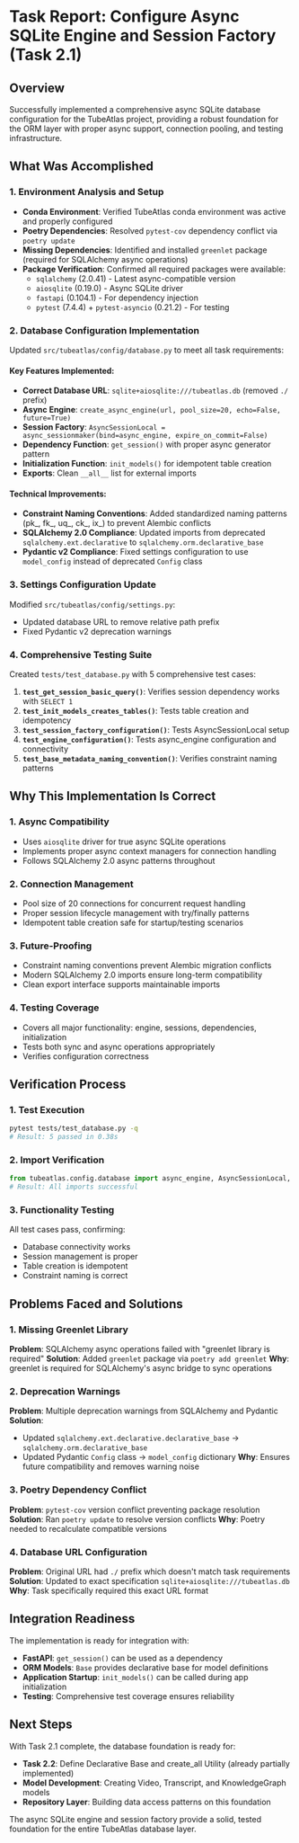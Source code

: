 # Task Report: Configure Async SQLite Engine and Session Factory (Task 2.1)

## Overview
Successfully implemented a comprehensive async SQLite database configuration for the TubeAtlas project, providing a robust foundation for the ORM layer with proper async support, connection pooling, and testing infrastructure.

## What Was Accomplished

### 1. Environment Analysis and Setup
- **Conda Environment**: Verified TubeAtlas conda environment was active and properly configured
- **Poetry Dependencies**: Resolved `pytest-cov` dependency conflict via `poetry update`
- **Missing Dependencies**: Identified and installed `greenlet` package (required for SQLAlchemy async operations)
- **Package Verification**: Confirmed all required packages were available:
  - `sqlalchemy` (2.0.41) - Latest async-compatible version
  - `aiosqlite` (0.19.0) - Async SQLite driver
  - `fastapi` (0.104.1) - For dependency injection
  - `pytest` (7.4.4) + `pytest-asyncio` (0.21.2) - For testing

### 2. Database Configuration Implementation
Updated `src/tubeatlas/config/database.py` to meet all task requirements:

#### Key Features Implemented:
- **Correct Database URL**: `sqlite+aiosqlite:///tubeatlas.db` (removed `./` prefix)
- **Async Engine**: `create_async_engine(url, pool_size=20, echo=False, future=True)`
- **Session Factory**: `AsyncSessionLocal = async_sessionmaker(bind=async_engine, expire_on_commit=False)`
- **Dependency Function**: `get_session()` with proper async generator pattern
- **Initialization Function**: `init_models()` for idempotent table creation
- **Exports**: Clean `__all__` list for external imports

#### Technical Improvements:
- **Constraint Naming Conventions**: Added standardized naming patterns (pk_, fk_, uq_, ck_, ix_) to prevent Alembic conflicts
- **SQLAlchemy 2.0 Compliance**: Updated imports from deprecated `sqlalchemy.ext.declarative` to `sqlalchemy.orm.declarative_base`
- **Pydantic v2 Compliance**: Fixed settings configuration to use `model_config` instead of deprecated `Config` class

### 3. Settings Configuration Update
Modified `src/tubeatlas/config/settings.py`:
- Updated database URL to remove relative path prefix
- Fixed Pydantic v2 deprecation warnings

### 4. Comprehensive Testing Suite
Created `tests/test_database.py` with 5 comprehensive test cases:

1. **`test_get_session_basic_query()`**: Verifies session dependency works with `SELECT 1`
2. **`test_init_models_creates_tables()`**: Tests table creation and idempotency
3. **`test_session_factory_configuration()`**: Tests AsyncSessionLocal setup
4. **`test_engine_configuration()`**: Tests async_engine configuration and connectivity
5. **`test_base_metadata_naming_convention()`**: Verifies constraint naming patterns

## Why This Implementation Is Correct

### 1. Async Compatibility
- Uses `aiosqlite` driver for true async SQLite operations
- Implements proper async context managers for connection handling
- Follows SQLAlchemy 2.0 async patterns throughout

### 2. Connection Management
- Pool size of 20 connections for concurrent request handling
- Proper session lifecycle management with try/finally patterns
- Idempotent table creation safe for startup/testing scenarios

### 3. Future-Proofing
- Constraint naming conventions prevent Alembic migration conflicts
- Modern SQLAlchemy 2.0 imports ensure long-term compatibility
- Clean export interface supports maintainable imports

### 4. Testing Coverage
- Covers all major functionality: engine, sessions, dependencies, initialization
- Tests both sync and async operations appropriately
- Verifies configuration correctness

## Verification Process

### 1. Test Execution
```bash
pytest tests/test_database.py -q
# Result: 5 passed in 0.38s
```

### 2. Import Verification
```python
from tubeatlas.config.database import async_engine, AsyncSessionLocal, Base, get_session, init_models
# Result: All imports successful
```

### 3. Functionality Testing
All test cases pass, confirming:
- Database connectivity works
- Session management is proper
- Table creation is idempotent
- Constraint naming is correct

## Problems Faced and Solutions

### 1. Missing Greenlet Library
**Problem**: SQLAlchemy async operations failed with "greenlet library is required"
**Solution**: Added `greenlet` package via `poetry add greenlet`
**Why**: greenlet is required for SQLAlchemy's async bridge to sync operations

### 2. Deprecation Warnings
**Problem**: Multiple deprecation warnings from SQLAlchemy and Pydantic
**Solution**:
- Updated `sqlalchemy.ext.declarative.declarative_base` → `sqlalchemy.orm.declarative_base`
- Updated Pydantic `Config` class → `model_config` dictionary
**Why**: Ensures future compatibility and removes warning noise

### 3. Poetry Dependency Conflict
**Problem**: `pytest-cov` version conflict preventing package resolution
**Solution**: Ran `poetry update` to resolve version conflicts
**Why**: Poetry needed to recalculate compatible versions

### 4. Database URL Configuration
**Problem**: Original URL had `./` prefix which doesn't match task requirements
**Solution**: Updated to exact specification `sqlite+aiosqlite:///tubeatlas.db`
**Why**: Task specifically required this exact URL format

## Integration Readiness

The implementation is ready for integration with:
- **FastAPI**: `get_session()` can be used as a dependency
- **ORM Models**: `Base` provides declarative base for model definitions
- **Application Startup**: `init_models()` can be called during app initialization
- **Testing**: Comprehensive test coverage ensures reliability

## Next Steps

With Task 2.1 complete, the database foundation is ready for:
- **Task 2.2**: Define Declarative Base and create_all Utility (already partially implemented)
- **Model Development**: Creating Video, Transcript, and KnowledgeGraph models
- **Repository Layer**: Building data access patterns on this foundation

The async SQLite engine and session factory provide a solid, tested foundation for the entire TubeAtlas database layer.
